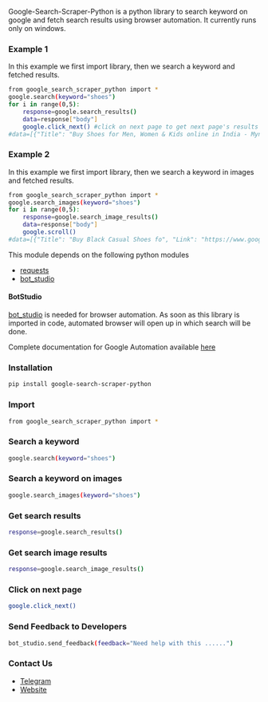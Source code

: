 Google-Search-Scraper-Python is a python library to search keyword on google and fetch search results using browser automation. 
It currently runs only on windows.

### Example 1
In this example we first import library, then we search a keyword and fetched results.
```sh
from google_search_scraper_python import *
google.search(keyword="shoes")
for i in range(0,5):
	response=google.search_results()
	data=response["body"]
	google.click_next() #click on next page to get next page's results
#data=[{"Title": "Buy Shoes for Men, Women & Kids online in India - Myntra", "Link": "https://www.myntra.com/shoes", "Desc": "Shoes Online- Shop shoes online for Men, Women & Kids at 40% Discount .Sh..."}]
```

### Example 2
In this example we first import library, then we search a keyword in images and fetched results.
```sh
from google_search_scraper_python import *
google.search_images(keyword="shoes")
for i in range(0,5):
	response=google.search_image_results()
	data=response["body"]
	google.scroll()
#data=[{"Title": "Buy Black Casual Shoes fo", "Link": "https://www.google.com/imgres?imgurl=https%3A%2F%2Fassets.ajio.com%2Fmedias%2Fsys_master%2Froot%2Fajio%2Fcatalog%2F5ef38fcbf997dd433b43d714%2F-473Wx593H-461205998-black-MODEL.jpg&imgrefurl=https%3A%2F%2Fwww.ajio.com%2Fblacktown-textured-flat-slip-on-shoes%2Fp%2F461205998_black&tbnid=lWWwbMTML4XPQM&vet=12ahUKEwjzjNiH7uvuAhXBnksFHa3WCzUQMygAegUIARDQAg..i&docid=jgk8GUwyM_PM0M&w=473&h=593&q=shoes&ved=2ahUKEwjzjNiH7uvuAhXBnksFHa3WCzUQMygAegUIARDQAg","ImageLink":""}]
```

This module depends on the following python modules
* [requests](https://pypi.org/project/requests/)
* [bot_studio](https://pypi.org/project/bot_studio/)

#### BotStudio
[bot_studio](https://pypi.org/project/bot_studio/) is needed for browser automation. As soon as this library is imported in code, automated browser will open up in which search will be done.

Complete documentation for Google Automation available [here](https://google-api.datakund.com/en/latest/)

### Installation

```sh
pip install google-search-scraper-python
```

### Import
```sh
from google_search_scraper_python import *
```

### Search a keyword
```sh
google.search(keyword="shoes")
```

### Search a keyword on images
```sh
google.search_images(keyword="shoes")
```

### Get search results
```sh
response=google.search_results()
```

### Get search image results
```sh
response=google.search_image_results()
```

### Click on next page
```sh
google.click_next()
```

### Send Feedback to Developers
```sh
bot_studio.send_feedback(feedback="Need help with this ......")
```

### Contact Us
* [Telegram](https://t.me/datakund)
* [Website](https://datakund.com)

